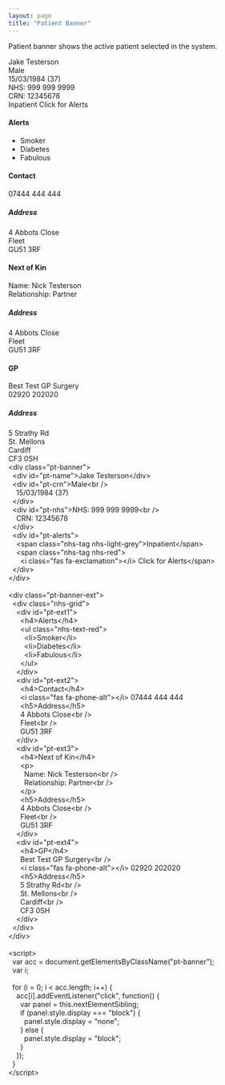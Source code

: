 ```yaml
---
layout: page
title: "Patient Banner"
---
```


Patient banner shows the active patient selected in the system.

<div class="pt-banner">
        <div id="pt-name">Jake Testerson</div>
        <div id="pt-crn">Male<br />
            15/03/1984 (37)
        </div>
        <div id="pt-nhs">NHS: 999 999 9999<br />
        CRN: 12345678
        </div>
        <div id="pt-alerts">
            <span class="nhs-tag nhs-light-grey">Inpatient</span>
            <span class="nhs-tag nhs-red">
                <i class="fas fa-exclamation"></i> Click for Alerts</span>
        </div> 
    </div> 
    
  <div class="pt-banner-ext">
        <div class="nhs-grid">
            <div id="pt-ext1">
                <h4>Alerts</h4>
                <ul class="nhs-text-red">
                    <li>Smoker</li>
                    <li>Diabetes</li>
                    <li>Fabulous</li>
                </ul>
            </div>
            <div id="pt-ext2">
                <h4>Contact</h4>
                <i class="fas fa-phone-alt"></i> 07444 444 444
                <h5>Address</h5>
                4 Abbots Close<br />
                Fleet<br />
                GU51 3RF
            </div>
  <div id="pt-ext3">
                <h4>Next of Kin</h4>
                <p>
                Name: Nick Testerson<br/>
                Relationship: Partner<br />
                </p>
                <h5>Address</h5>
                4 Abbots Close<br />
                Fleet<br />
                GU51 3RF
            </div>
  <div id="pt-ext4">
                <h4>GP</h4>
                Best Test GP Surgery<br />
                <i class="fas fa-phone-alt"></i> 02920 202020
                <h5>Address</h5>
                5 Strathy Rd<br /> 
                St. Mellons<br />
                Cardiff<br />
                CF3 0SH
            </div>
        </div>
    </div>

<script>
            var acc = document.getElementsByClassName("pt-banner");
            var i;
            
            for (i = 0; i < acc.length; i++) {
              acc[i].addEventListener("click", function() {
                var panel = this.nextElementSibling;
                if (panel.style.display === "block") {
                  panel.style.display = "none";
                } else {
                  panel.style.display = "block";
                }
              });
            }
            </script>

<div id="code">
&lt;div class="pt-banner"&gt;<br>
&nbsp; &lt;div id="pt-name"&gt;Jake
Testerson&lt;/div&gt;<br>
&nbsp; &lt;div id="pt-crn"&gt;Male&lt;br /&gt;<br>
&nbsp;&nbsp;&nbsp; 15/03/1984 (37)<br>
&nbsp; &lt;/div&gt;<br>
&nbsp; &lt;div id="pt-nhs"&gt;NHS: 999 999 9999&lt;br
/&gt;<br>
&nbsp;&nbsp;&nbsp; CRN: 12345678<br>
&nbsp; &lt;/div&gt;<br>
&nbsp; &lt;div id="pt-alerts"&gt;<br>
&nbsp;&nbsp;&nbsp; &lt;span class="nhs-tag
nhs-light-grey"&gt;Inpatient&lt;/span&gt;<br>
&nbsp;&nbsp;&nbsp; &lt;span class="nhs-tag
nhs-red"&gt;<br>
&nbsp;&nbsp;&nbsp;&nbsp;&nbsp; &lt;i class="fas
fa-exclamation"&gt;&lt;/i&gt; Click for
Alerts&lt;/span&gt;<br>
&nbsp; &lt;/div&gt;<br>
&lt;/div&gt;<br>
<br>
&lt;div class="pt-banner-ext"&gt;<br>
&nbsp; &lt;div class="nhs-grid"&gt;<br>
&nbsp;&nbsp;&nbsp; &lt;div id="pt-ext1"&gt;<br>
&nbsp;&nbsp;&nbsp;&nbsp;&nbsp;
&lt;h4&gt;Alerts&lt;/h4&gt;<br>
&nbsp;&nbsp;&nbsp;&nbsp;&nbsp; &lt;ul class="nhs-text-red"&gt;<br>
&nbsp;&nbsp;&nbsp;&nbsp;&nbsp;&nbsp;&nbsp;
&lt;li&gt;Smoker&lt;/li&gt;<br>
&nbsp;&nbsp;&nbsp;&nbsp;&nbsp;&nbsp;&nbsp;
&lt;li&gt;Diabetes&lt;/li&gt;<br>
&nbsp;&nbsp;&nbsp;&nbsp;&nbsp;&nbsp;&nbsp;
&lt;li&gt;Fabulous&lt;/li&gt;<br>
&nbsp;&nbsp;&nbsp;&nbsp;&nbsp; &lt;/ul&gt;<br>
&nbsp;&nbsp;&nbsp; &lt;/div&gt;<br>
&nbsp;&nbsp;&nbsp; &lt;div id="pt-ext2"&gt;<br>
&nbsp;&nbsp;&nbsp;&nbsp;&nbsp;
&lt;h4&gt;Contact&lt;/h4&gt;<br>
&nbsp;&nbsp;&nbsp;&nbsp;&nbsp; &lt;i class="fas
fa-phone-alt"&gt;&lt;/i&gt; 07444 444 444<br>
&nbsp;&nbsp;&nbsp;&nbsp;&nbsp;
&lt;h5&gt;Address&lt;/h5&gt;<br>
&nbsp;&nbsp;&nbsp;&nbsp;&nbsp; 4 Abbots
Close&lt;br /&gt;<br>
&nbsp;&nbsp;&nbsp;&nbsp;&nbsp; Fleet&lt;br
/&gt;<br>
&nbsp;&nbsp;&nbsp;&nbsp;&nbsp; GU51 3RF<br>
&nbsp;&nbsp;&nbsp; &lt;/div&gt;<br>
&nbsp;&nbsp;&nbsp; &lt;div id="pt-ext3"&gt;<br>
&nbsp;&nbsp;&nbsp;&nbsp;&nbsp;
&lt;h4&gt;Next of Kin&lt;/h4&gt;<br>
&nbsp;&nbsp;&nbsp;&nbsp;&nbsp; &lt;p&gt;<br>
&nbsp;&nbsp;&nbsp;&nbsp;&nbsp;&nbsp;&nbsp;
Name: Nick Testerson&lt;br /&gt;<br>
&nbsp;&nbsp;&nbsp;&nbsp;&nbsp;&nbsp;&nbsp;
Relationship: Partner&lt;br /&gt;<br>
&nbsp;&nbsp;&nbsp;&nbsp;&nbsp; &lt;/p&gt;<br>
&nbsp;&nbsp;&nbsp;&nbsp;&nbsp;
&lt;h5&gt;Address&lt;/h5&gt;<br>
&nbsp;&nbsp;&nbsp;&nbsp;&nbsp; 4 Abbots
Close&lt;br /&gt;<br>
&nbsp;&nbsp;&nbsp;&nbsp;&nbsp; Fleet&lt;br
/&gt;<br>
&nbsp;&nbsp;&nbsp;&nbsp;&nbsp; GU51 3RF<br>
&nbsp;&nbsp;&nbsp; &lt;/div&gt;<br>
&nbsp;&nbsp;&nbsp; &lt;div id="pt-ext4"&gt;<br>
&nbsp;&nbsp;&nbsp;&nbsp;&nbsp;
&lt;h4&gt;GP&lt;/h4&gt;<br>
&nbsp;&nbsp;&nbsp;&nbsp;&nbsp; Best Test GP
Surgery&lt;br /&gt;<br>
&nbsp;&nbsp;&nbsp;&nbsp;&nbsp; &lt;i class="fas
fa-phone-alt"&gt;&lt;/i&gt; 02920 202020<br>
&nbsp;&nbsp;&nbsp;&nbsp;&nbsp;
&lt;h5&gt;Address&lt;/h5&gt;<br>
&nbsp;&nbsp;&nbsp;&nbsp;&nbsp; 5 Strathy
Rd&lt;br /&gt;<br>
&nbsp;&nbsp;&nbsp;&nbsp;&nbsp; St.
Mellons&lt;br /&gt;<br>
&nbsp;&nbsp;&nbsp;&nbsp;&nbsp; Cardiff&lt;br
/&gt;<br>
&nbsp;&nbsp;&nbsp;&nbsp;&nbsp; CF3 0SH<br>
&nbsp;&nbsp;&nbsp; &lt;/div&gt;<br>
&nbsp; &lt;/div&gt;<br>
&lt;/div&gt;<br>
<br>
&lt;script&gt;<br>
&nbsp; var acc = document.getElementsByClassName("pt-banner");<br>
&nbsp; var i;<br>
<br>
&nbsp; for (i = 0; i &lt; acc.length; i++) {<br>
&nbsp;&nbsp;&nbsp; acc[i].addEventListener("click",
function() {<br>
&nbsp;&nbsp;&nbsp;&nbsp;&nbsp; var panel =
this.nextElementSibling;<br>
&nbsp;&nbsp;&nbsp;&nbsp;&nbsp; if
(panel.style.display === "block") {<br>
&nbsp;&nbsp;&nbsp;&nbsp;&nbsp;&nbsp;&nbsp;
panel.style.display = "none";<br>
&nbsp;&nbsp;&nbsp;&nbsp;&nbsp; } else {<br>
&nbsp;&nbsp;&nbsp;&nbsp;&nbsp;&nbsp;&nbsp;
panel.style.display = "block";<br>
&nbsp;&nbsp;&nbsp;&nbsp;&nbsp; }<br>
&nbsp;&nbsp;&nbsp; });<br>
&nbsp; }<br>
&lt;/script&gt;

</div>

<script>
window.onload = function() {
  document.getElementById('/components/patient-banner').className = 'nhs-fancy2';
};
</script>
